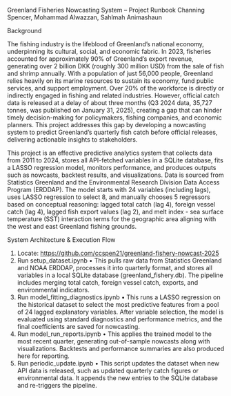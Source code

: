 Greenland Fisheries Nowcasting System – Project Runbook
Channing Spencer, Mohammad Alwazzan, Sahlmah Animashaun

Background

The fishing industry is the lifeblood of Greenland’s national economy, underpinning its cultural, social, and economic fabric. In 2023, fisheries accounted for approximately 90% of Greenland’s export revenue, generating over 2 billion DKK (roughly 300 million USD) from the sale of fish and shrimp annually. With a population of just 56,000 people, Greenland relies heavily on its marine resources to sustain its economy, fund public services, and support employment. Over 20% of the workforce is directly or indirectly engaged in fishing and related industries. However, official catch data is released at a delay of about three months (Q3 2024 data, 35,727 tonnes, was published on January 31, 2025), creating a gap that can hinder timely decision-making for policymakers, fishing companies, and economic planners. This project addresses this gap by developing a nowcasting system to predict Greenland’s quarterly fish catch before official releases, delivering actionable insights to stakeholders.

This project is an effective predictive analytics system that collects data from 2011 to 2024, stores all API-fetched variables in a SQLite database, fits a LASSO regression model, monitors performance, and produces outputs such as nowcasts, backtest results, and visualizations. Data is sourced from Statistics Greenland and the Environmental Research Division Data Access Program (ERDDAP). The model starts with 24 variables (including lags), uses LASSO regression to select 8, and manually chooses 5 regressors based on conceptual reasoning: lagged total catch (lag 4), foreign vessel catch (lag 4), lagged fish export values (lag 2), and melt index - sea surface temperature (SST) interaction terms for the geographic area aligning with the west and east Greenland fishing grounds.

System Architecture & Execution Flow
1.	Locate: https://github.com/ccspen21/greenland-fishery-nowcast-2025 
2.	Run setup_dataset.ipynb
•	This pulls raw data from Statistics Greenland and NOAA ERDDAP, processes it into quarterly format, and stores all variables in a local SQLite database (greenland_fishery.db). The pipeline includes merging total catch, foreign vessel catch, exports, and environmental indicators.
3.	Run model_fitting_diagnostics.ipynb
•	This runs a LASSO regression on the historical dataset to select the most predictive features from a pool of 24 lagged explanatory variables. After variable selection, the model is evaluated using standard diagnostics and performance metrics, and the final coefficients are saved for nowcasting.
4.	Run model_run_reports.ipynb 
•	This applies the trained model to the most recent quarter, generating out-of-sample nowcasts along with visualizations. Backtests and performance summaries are also produced here for reporting.
5.	Run periodic_update.ipynb 
•	This script updates the dataset when new API data is released, such as updated quarterly catch figures or environmental data. It appends the new entries to the SQLite database and re-triggers the pipeline.
